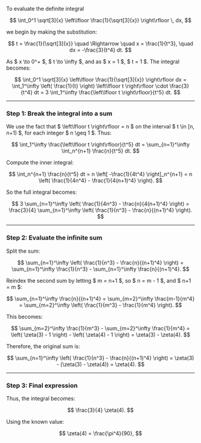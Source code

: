 To evaluate the definite integral

$$
\int_0^1 \sqrt[3]{x} \left\lfloor \frac{1}{\sqrt[3]{x}} \right\rfloor \, dx,
$$

we begin by making the substitution:

$$
t = \frac{1}{\sqrt[3]{x}} \quad \Rightarrow \quad x = \frac{1}{t^3}, \quad dx = -\frac{3}{t^4} dt.
$$

As $ x \to 0^+ $, $ t \to \infty $, and as $ x = 1 $, $ t = 1 $. The integral becomes:

$$
\int_0^1 \sqrt[3]{x} \left\lfloor \frac{1}{\sqrt[3]{x}} \right\rfloor dx = \int_1^\infty \left( \frac{1}{t} \right) \left\lfloor t \right\rfloor \cdot \frac{3}{t^4} dt = 3 \int_1^\infty \frac{\left\lfloor t \right\rfloor}{t^5} dt.
$$

---

### Step 1: Break the integral into a sum

We use the fact that $ \left\lfloor t \right\rfloor = n $ on the interval $ t \in [n, n+1) $, for each integer $ n \geq 1 $. Thus:

$$
\int_1^\infty \frac{\left\lfloor t \right\rfloor}{t^5} dt = \sum_{n=1}^\infty \int_n^{n+1} \frac{n}{t^5} dt.
$$

Compute the inner integral:

$$
\int_n^{n+1} \frac{n}{t^5} dt = n \left[ -\frac{1}{4t^4} \right]_n^{n+1} = n \left( \frac{1}{4n^4} - \frac{1}{4(n+1)^4} \right).
$$

So the full integral becomes:

$$
3 \sum_{n=1}^\infty \left( \frac{1}{4n^3} - \frac{n}{4(n+1)^4} \right) = \frac{3}{4} \sum_{n=1}^\infty \left( \frac{1}{n^3} - \frac{n}{(n+1)^4} \right).
$$

---

### Step 2: Evaluate the infinite sum

Split the sum:

$$
\sum_{n=1}^\infty \left( \frac{1}{n^3} - \frac{n}{(n+1)^4} \right) = \sum_{n=1}^\infty \frac{1}{n^3} - \sum_{n=1}^\infty \frac{n}{(n+1)^4}.
$$

Reindex the second sum by letting $ m = n+1 $, so $ n = m - 1 $, and $ n+1 = m $:

$$
\sum_{n=1}^\infty \frac{n}{(n+1)^4} = \sum_{m=2}^\infty \frac{m-1}{m^4} = \sum_{m=2}^\infty \left( \frac{1}{m^3} - \frac{1}{m^4} \right).
$$

This becomes:

$$
\sum_{m=2}^\infty \frac{1}{m^3} - \sum_{m=2}^\infty \frac{1}{m^4} = \left( \zeta(3) - 1 \right) - \left( \zeta(4) - 1 \right) = \zeta(3) - \zeta(4).
$$

Therefore, the original sum is:

$$
\sum_{n=1}^\infty \left( \frac{1}{n^3} - \frac{n}{(n+1)^4} \right) = \zeta(3) - (\zeta(3) - \zeta(4)) = \zeta(4).
$$

---

### Step 3: Final expression

Thus, the integral becomes:

$$
\frac{3}{4} \zeta(4).
$$

Using the known value:

$$
\zeta(4) = \frac{\pi^4}{90},
$$